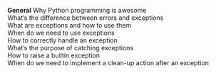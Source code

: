**General**
Why Python programming is awesome  
What’s the difference between errors and exceptions  
What are exceptions and how to use them  
When do we need to use exceptions  
How to correctly handle an exception  
What’s the purpose of catching exceptions  
How to raise a builtin exception  
When do we need to implement a clean-up action after an exception  
